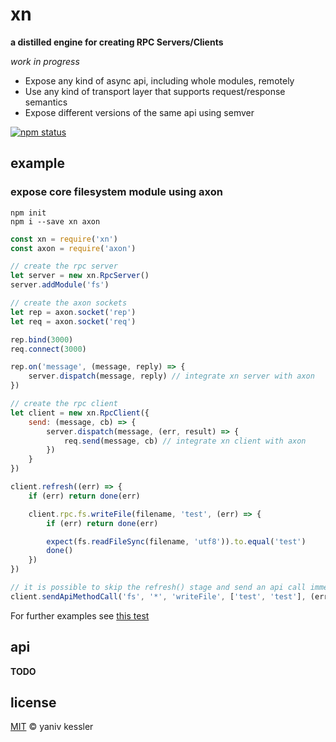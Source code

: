 # xn

**a distilled engine for creating RPC Servers/Clients**

_work in progress_ 

- Expose any kind of async api, including whole modules, remotely
- Use any kind of transport layer that supports request/response semantics
- Expose different versions of the same api using semver

[![npm status](http://img.shields.io/npm/v/xn.svg?style=flat-square)](https://www.npmjs.org/package/xn) 

## example

### expose core filesystem module using axon
```
npm init
npm i --save xn axon
```

```js
const xn = require('xn')
const axon = require('axon')

// create the rpc server
let server = new xn.RpcServer()           
server.addModule('fs')

// create the axon sockets
let rep = axon.socket('rep')
let req = axon.socket('req')

rep.bind(3000)
req.connect(3000)

rep.on('message', (message, reply) => {
    server.dispatch(message, reply) // integrate xn server with axon
})

// create the rpc client
let client = new xn.RpcClient({
    send: (message, cb) => {
        server.dispatch(message, (err, result) => {
            req.send(message, cb) // integrate xn client with axon
        })
    }
})

client.refresh((err) => {
    if (err) return done(err)

    client.rpc.fs.writeFile(filename, 'test', (err) => {
        if (err) return done(err)

        expect(fs.readFileSync(filename, 'utf8')).to.equal('test')
        done()
    })
})

// it is possible to skip the refresh() stage and send an api call immediately:
client.sendApiMethodCall('fs', '*', 'writeFile', ['test', 'test'], (err) => { console.log(err ? err : 'success' )})
```
For further examples see [this test](/test/integration.test.js)

## api

**TODO**

[//]: # (start marker for auto doc)

[//]: # (end marker for auto doc)

## license

[MIT](http://opensource.org/licenses/MIT) © yaniv kessler
